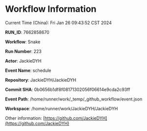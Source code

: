 # Workflow Information

Current Time (China): Fri Jan 26 09:43:52 CST 2024  

**RUN_ID**: 7662858670  

**Workflow**: Snake  

**Run Number**: 223  

**Actor**: JackieDYH  

**Event Name**: schedule  

**Repository**: JackieDYH/JackieDYH  

**Commit SHA**: 0b0656b1df8f08171302056f06614e9cda2c93ff  

**Event Path**: /home/runner/work/_temp/_github_workflow/event.json  

**Workspace**: /home/runner/work/JackieDYH/JackieDYH  

Other information: [https://github.com/JackieDYH](https://github.com/JackieDYH)
